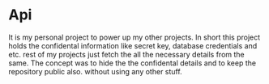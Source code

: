 # Api
 
It is my personal project to power up my other projects. In short this project holds the confidental information like secret key, database credentials and etc. rest of my projects just fetch the all the necessary details from the same. The concept was to hide the the confidental details and to keep the repository public also. without using any other stuff.

